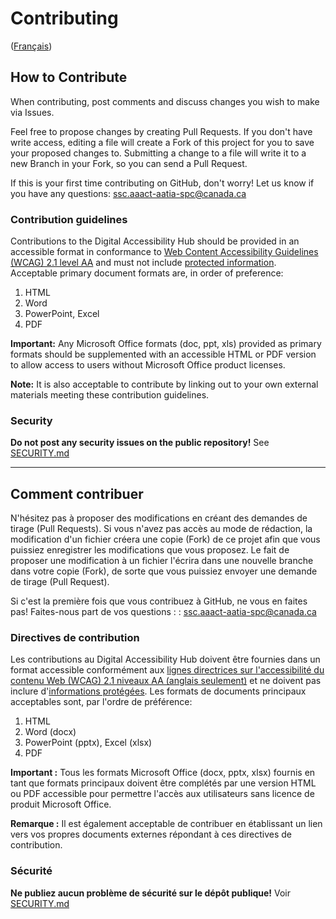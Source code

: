 # Contributing

([Français](#comment-contribuer))

## How to Contribute

When contributing, post comments and discuss changes you wish to make via Issues.

Feel free to propose changes by creating Pull Requests. If you don't have write access, editing a file will create a Fork of this project for you to save your proposed changes to. Submitting a change to a file will write it to a new Branch in your Fork, so you can send a Pull Request.

If this is your first time contributing on GitHub, don't worry! 
Let us know if you have any questions: ssc.aaact-aatia-spc@canada.ca

### Contribution guidelines

Contributions to the Digital Accessibility Hub should be provided in an accessible format in conformance to [Web Content Accessibility Guidelines (WCAG) 2.1 level AA](https://www.w3.org/TR/WCAG21/) and must not include [protected information](https://www.tpsgc-pwgsc.gc.ca/esc-src/protection-safeguarding/niveaux-levels-eng.html). Acceptable primary document formats are, in order of preference:
1. HTML
2. Word
3. PowerPoint, Excel
4. PDF

**Important:** Any Microsoft Office formats (doc, ppt, xls) provided as primary formats should be supplemented with an accessible HTML or PDF version to allow access to users without Microsoft Office product licenses.

**Note:** It is also acceptable to contribute by linking out to your own external materials meeting these contribution guidelines.

### Security

**Do not post any security issues on the public repository!** See [SECURITY.md](SECURITY.md)

______________________

## Comment contribuer

N'hésitez pas à proposer des modifications en créant des demandes de tirage (Pull Requests). Si vous n'avez pas accès au mode de rédaction, la modification d'un fichier créera une copie (Fork) de ce projet afin que vous puissiez enregistrer les modifications que vous proposez. Le fait de proposer une modification à un fichier l'écrira dans une nouvelle branche dans votre copie (Fork), de sorte que vous puissiez envoyer une demande de tirage (Pull Request).

Si c'est la première fois que vous contribuez à GitHub, ne vous en faites pas! 
Faites-nous part de vos questions : : ssc.aaact-aatia-spc@canada.ca

### Directives de contribution

Les contributions au Digital Accessibility Hub doivent être fournies dans un format accessible conformément aux [lignes directrices sur l'accessibilité du contenu Web (WCAG) 2.1 niveaux AA (anglais seulement)](https://www.w3.org/TR/WCAG21/) et ne doivent pas inclure d'[informations protégées](https://www.tpsgc-pwgsc.gc.ca/esc-src/protection-safeguarding/niveaux-levels-fra.html). Les formats de documents principaux acceptables sont, par l'ordre de préférence:
1. HTML
2. Word (docx)
3. PowerPoint (pptx), Excel (xlsx)
4. PDF

**Important :** Tous les formats Microsoft Office (docx, pptx, xlsx) fournis en tant que formats principaux doivent être complétés par une version HTML ou PDF accessible pour permettre l'accès aux utilisateurs sans licence de produit Microsoft Office.

**Remarque :** Il est également acceptable de contribuer en établissant un lien vers vos propres documents externes répondant à ces directives de contribution.

### Sécurité

**Ne publiez aucun problème de sécurité sur le dépôt publique!** Voir [SECURITY.md](SECURITY.md)
